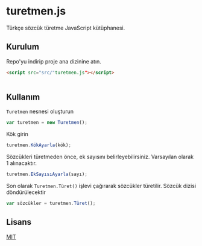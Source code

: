 # turetmen.js
Türkçe sözcük türetme JavaScript kütüphanesi.

## Kurulum
Repo'yu indirip proje ana dizinine atın.
```html
<script src="src/"turetmen.js"></script>
                              
```

## Kullanım
`Turetmen` nesnesi oluşturun
```js
var turetmen = new Turetmen();
````

Kök girin

```js
turetmen.KökAyarla(kök);
```

Sözcükleri türetmeden önce, ek sayısını belirleyebilirsiniz. Varsayılan olarak 1 alınacaktır.
```js
turetmen.EkSayısıAyarla(sayı);
```

Son olarak `Turetmen.Türet()` işlevi çağırarak sözcükler türetilir. Sözcük dizisi döndürülecektir

```js
var sözcükler = turetmen.Türet();
```

## Lisans
[MIT](https://github.com/metincetin/turetmen.js/blob/master/LICENSE)
